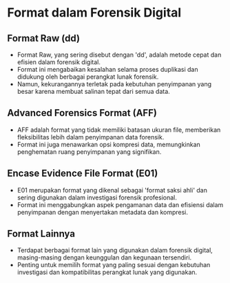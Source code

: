 # Format dalam Forensik Digital

## Format Raw (dd)
- Format Raw, yang sering disebut dengan 'dd', adalah metode cepat dan efisien dalam forensik digital.
- Format ini mengabaikan kesalahan selama proses duplikasi dan didukung oleh berbagai perangkat lunak forensik.
- Namun, kekurangannya terletak pada kebutuhan penyimpanan yang besar karena membuat salinan tepat dari semua data.

## Advanced Forensics Format (AFF)
- AFF adalah format yang tidak memiliki batasan ukuran file, memberikan fleksibilitas lebih dalam penyimpanan data forensik.
- Format ini juga menawarkan opsi kompresi data, memungkinkan penghematan ruang penyimpanan yang signifikan.

## Encase Evidence File Format (E01)
- E01 merupakan format yang dikenal sebagai 'format saksi ahli' dan sering digunakan dalam investigasi forensik profesional.
- Format ini menggabungkan aspek pengamanan data dan efisiensi dalam penyimpanan dengan menyertakan metadata dan kompresi.

## Format Lainnya
- Terdapat berbagai format lain yang digunakan dalam forensik digital, masing-masing dengan keunggulan dan kegunaan tersendiri.
- Penting untuk memilih format yang paling sesuai dengan kebutuhan investigasi dan kompatibilitas perangkat lunak yang digunakan.

